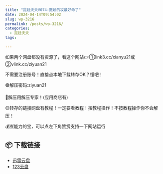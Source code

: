 ```yaml
---
title: "昆廷夫夫V074-撒娇的攻最好命了"
date: 2024-04-14T09:54:02
slug: wp-3216
permalink: /posts/wp-3216/
categories:
  - 昆廷夫夫
tags:

---
```


如果两个网盘都没有资源了，看这个网站👉①link3.cc/xianyu21或②vlink.cc/ziyuan21

不需要注册账号！直接点本地下载转存OK？懂吧！

🟢解压密码:ziyuan21

🔵解压用解压专家！(应用商店有)

🟡转存的链接网盘有教程！一定要看教程！按教程操作！不按教程操作你不会解压！

💰🈶能力的宝，可以点左下角赞赏支持一下网站运行

## 📦 下载链接
- [迅雷云盘](https://blziyuan21.com/pay-download/3216?key=79cb9c6015&down_id=0)
- [123云盘](https://blziyuan21.com/pay-download/3216?key=79cb9c6015&down_id=1)

